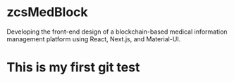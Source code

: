 # zcsMedBlock
Developing the front-end design of a blockchain-based medical information management platform using React, Next.js, and Material-UI.
# This is my first git test
